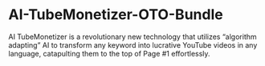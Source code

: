 # AI-TubeMonetizer-OTO-Bundle
AI TubeMonetizer is a revolutionary new technology that utilizes “algorithm adapting” AI to transform any keyword into lucrative YouTube videos in any language, catapulting them to the top of Page #1 effortlessly.
